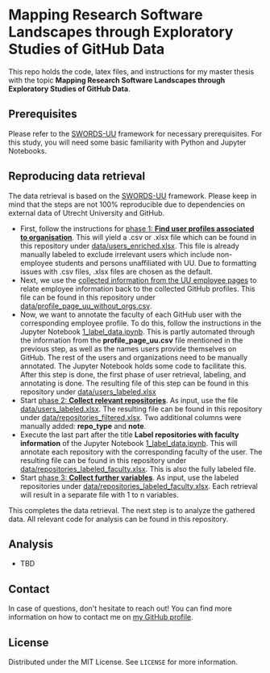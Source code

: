 # Mapping Research Software Landscapes through Exploratory Studies of GitHub Data

This repo holds the code, latex files, and instructions for my master thesis with the topic **Mapping Research Software Landscapes through Exploratory Studies of GitHub Data**. 

## Prerequisites 

Please refer to the [SWORDS-UU](https://github.com/UtrechtUniversity/SWORDS-UU) framework for necessary prerequisites. For this study, you will need some basic familiarity with Python and Jupyter Notebooks.

## Reproducing data retrieval

The data retrieval is based on the [SWORDS-UU](https://github.com/UtrechtUniversity/SWORDS-UU) framework. Please keep in mind that the steps are not 100% reproducible due to dependencies on external data of Utrecht University and GitHub.

- First, follow the instructions for [phase 1: **Find user profiles associated to organisation**](https://github.com/UtrechtUniversity/SWORDS-UU/blob/main/collect_users/README.md). This will yield a .csv or .xlsx file which can be found in this repository under [data/users_enriched.xlsx](/data/users_enriched.xlsx). This file is already manually labeled to exclude irrelevant users which include non-employee students and persons unaffiliated with UU. Due to formatting issues with .csv files, .xlsx files are chosen as the default.
- Next, we use the [collected information from the UU employee pages](https://github.com/UtrechtUniversity/SWORDS-UU/blob/main/collect_users/methods/profile_pages/results/profile_page_uu.csv) to relate employee information back to the collected GitHub profiles. This file can be found in this repository under [data/profile_page_uu_without_orgs.csv](/data/profile_page_uu_without_orgs.csv).
- Now, we want to annotate the faculty of each GitHub user with the corresponding employee profile. To do this, follow the instructions in the Jupyter Notebook [1_label_data.ipynb](/1_label_data.ipynb). This is partly automated through the information from the **profile_page_uu.csv** file mentioned in the previous step, as well as the names users provide themselves on GitHub. The rest of the users and organizations need to be manually annotated. The Jupyter Notebook holds some code to facilitate  this. After this step is done, the first phase of user retrieval, labeling, and annotating is done. The resulting file of this step can be found in this repository under [data/users_labeled.xlsx](/data/users_labeled.xlsx)
- Start [phase 2: **Collect relevant repositories**](https://github.com/UtrechtUniversity/SWORDS-UU/blob/main/collect_repositories/README.md). As input, use the file [data/users_labeled.xlsx](/data/users_labeled.xlsx). The resulting file can be found in this repository under [data/repositories_filtered.xlsx](/data/repositories_filtered.xlsx). Two additional columns were manually added: **repo_type** and **note**.
- Execute the last part after the title **Label repositories with faculty information** of the Jupyter Notebook [1_label_data.ipynb](/1_label_data.ipynb). This will annotate each repository with the corresponding faculty of the user. The resulting file can be found in this repository under [data/repositories_labeled_faculty.xlsx](/data/repositories_labeled_faculty.xlsx). This is also the fully labeled file.
- Start [phase 3: **Collect further variables**](https://github.com/UtrechtUniversity/SWORDS-UU/tree/main/collect_variables/README.md). As input, use the labeled repositories under [data/repositories_labeled_faculty.xlsx](/data/repositories_labeled_faculty.xlsx). Each retrieval will result in a separate file with 1 to n variables. 

This completes the data retrieval. The next step is to analyze the gathered data. All relevant code for analysis can be found in this repository.

## Analysis

- TBD


## Contact

In case of questions, don't hesitate to reach out! You can find more information on how to contact me on [my GitHub profile](https://github.com/kequach).

## License

Distributed under the MIT License. See `LICENSE` for more information.
